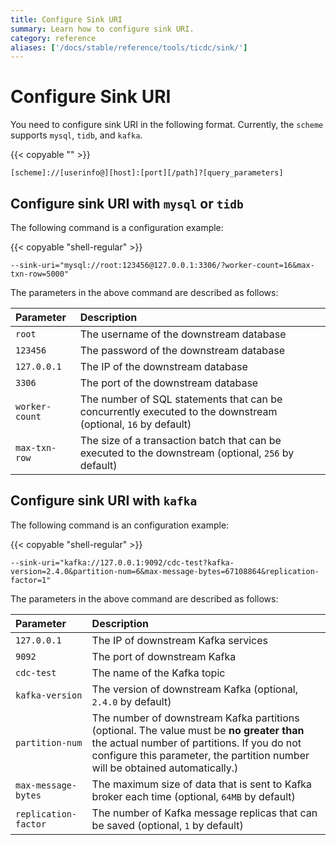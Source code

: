 ```yaml
---
title: Configure Sink URI
summary: Learn how to configure sink URI.
category: reference
aliases: ['/docs/stable/reference/tools/ticdc/sink/']
---
```


# Configure Sink URI

You need to configure sink URI in the following format. Currently, the `scheme` supports `mysql`, `tidb`, and `kafka`.

{{< copyable "" >}}

```
[scheme]://[userinfo@][host]:[port][/path]?[query_parameters]
```

## Configure sink URI with `mysql` or `tidb`

The following command is a configuration example:

{{< copyable "shell-regular" >}}

```shell
--sink-uri="mysql://root:123456@127.0.0.1:3306/?worker-count=16&max-txn-row=5000"
```

The parameters in the above command are described as follows:

| Parameter         | Description                                             |
| :------------ | :------------------------------------------------ |
| `root`        | The username of the downstream database                             |
| `123456`       |  The password of the downstream database                                   |
| `127.0.0.1`    |  The IP of the downstream database                              |
| `3306`         |  The port of the downstream database                               |
| `worker-count` |   The number of SQL statements that can be concurrently executed to the downstream (optional, `16` by default)    |
| `max-txn-row`  |  The size of a transaction batch that can be executed to the downstream (optional, `256` by default)  |

## Configure sink URI with `kafka`

The following command is an configuration example:

{{< copyable "shell-regular" >}}

```shell
--sink-uri="kafka://127.0.0.1:9092/cdc-test?kafka-version=2.4.0&partition-num=6&max-message-bytes=67108864&replication-factor=1"
```

The parameters in the above command are described as follows:

| Parameter               | Description                                                         |
| :------------------ | :------------------------------------------------------------ |
| `127.0.0.1`          |  The IP of downstream Kafka services                              |
| `9092`               |  The port of downstream Kafka                                        |
| `cdc-test`           |  The name of the Kafka topic                                    |
| `kafka-version`      |  The version of downstream Kafka (optional, `2.4.0` by default)                    |
| `partition-num`      | The number of downstream Kafka partitions (optional. The value must be **no greater than** the actual number of partitions. If you do not configure this parameter, the partition number will be obtained automatically.) |
| `max-message-bytes`  |  The maximum size of data that is sent to Kafka broker each time (optional, `64MB` by default)  |
| `replication-factor` |  The number of Kafka message replicas that can be saved (optional, `1` by default)                       |
